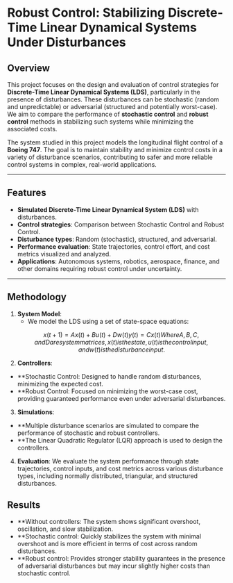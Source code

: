 # Robust Control: Stabilizing Discrete-Time Linear Dynamical Systems Under Disturbances

## Overview

This project focuses on the design and evaluation of control strategies for **Discrete-Time Linear Dynamical Systems (LDS)**, particularly in the presence of disturbances. These disturbances can be stochastic (random and unpredictable) or adversarial (structured and potentially worst-case). We aim to compare the performance of **stochastic control** and **robust control** methods in stabilizing such systems while minimizing the associated costs.

The system studied in this project models the longitudinal flight control of a **Boeing 747**. The goal is to maintain stability and minimize control costs in a variety of disturbance scenarios, contributing to safer and more reliable control systems in complex, real-world applications.

---

## Features

- **Simulated Discrete-Time Linear Dynamical System (LDS)** with disturbances.
- **Control strategies**: Comparison between Stochastic Control and Robust Control.
- **Disturbance types**: Random (stochastic), structured, and adversarial.
- **Performance evaluation**: State trajectories, control effort, and cost metrics visualized and analyzed.
- **Applications**: Autonomous systems, robotics, aerospace, finance, and other domains requiring robust control under uncertainty.

---

## Methodology

1. **System Model**: 
   - We model the LDS using a set of state-space equations:
   ```math
   x(t+1) = A x(t) + B u(t) + D w(t)
   y(t) = C x(t)
   Where A, B, C, and D are system matrices, x(t) is the state, u(t) is the control input, and w(t) is the disturbance input.

2. **Controllers**:
  - **Stochastic Control: Designed to handle random disturbances, minimizing the expected cost.
  - **Robust Control: Focused on minimizing the worst-case cost, providing guaranteed performance even under adversarial disturbances.

3. **Simulations**:
  - **Multiple disturbance scenarios are simulated to compare the performance of stochastic and robust controllers.
  - **The Linear Quadratic Regulator (LQR) approach is used to design the controllers.

4. **Evaluation**:
We evaluate the system performance through state trajectories, control inputs, and cost metrics across various disturbance types, including normally distributed, triangular, and structured disturbances.

## Results
- **Without controllers: The system shows significant overshoot, oscillation, and slow stabilization.
- **Stochastic control: Quickly stabilizes the system with minimal overshoot and is more efficient in terms of cost across random disturbances.
- **Robust control: Provides stronger stability guarantees in the presence of adversarial disturbances but may incur slightly higher costs than stochastic control.
